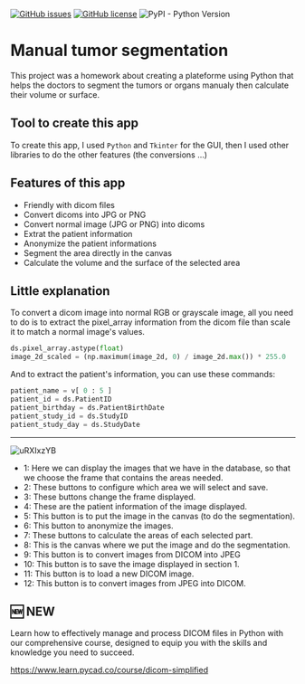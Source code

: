 [![GitHub issues](https://img.shields.io/github/issues/amine0110/Manual-tumor-segmentation)](https://github.com/amine0110/Manual-tumor-segmentation/issues) [![GitHub license](https://img.shields.io/github/license/amine0110/Manual-tumor-segmentation)](https://github.com/amine0110/Manual-tumor-segmentation) ![PyPI - Python Version](https://img.shields.io/pypi/pyversions/pydicom)
# Manual tumor segmentation
This project was a homework about creating a plateforme using Python that helps the doctors to segment the tumors or organs manualy then calculate their volume or surface.

## Tool to create this app
To create this app, I used `Python` and `Tkinter` for the GUI, then I used other libraries to do the other features (the conversions ...)

## Features of this app 
- Friendly with dicom files
- Convert dicoms into JPG or PNG
- Convert normal image (JPG or PNG) into dicoms
- Extrat the patient information
- Anonymize the patient informations
- Segment the area directly in the canvas
- Calculate the volume and the surface of the selected area

## Little explanation
To convert a dicom image into normal RGB or grayscale image, all you need to do is to extract the pixel_array information from the dicom file than scale it to match a normal image's values.

```Python
ds.pixel_array.astype(float)
image_2d_scaled = (np.maximum(image_2d, 0) / image_2d.max()) * 255.0
```

And to extract the patient's information, you can use these commands:

```Python
patient_name = v[ 0 : 5 ]
patient_id = ds.PatientID
patient_birthday = ds.PatientBirthDate
patient_study_id = ds.StudyID
patient_study_day = ds.StudyDate
```
____________________________________________________________

![uRXIxzYB](https://user-images.githubusercontent.com/37108394/122125699-14a4dc00-ce31-11eb-9005-5652e45c3418.png)

- 1: Here we can display the images that we have in the database, so that we choose the frame that contains the areas needed.
- 2: These buttons to configure which area we will select and save.
- 3: These buttons change the frame displayed.
- 4: These are the patient information of the image displayed.
- 5: This button is to put the image in the canvas (to do the segmentation).
- 6: This button to anonymize the images.
- 7: These buttons to calculate the areas of each selected part.
- 8: This is the canvas where we put the image and do the segmentation.
- 9: This button is to convert images from DICOM into JPEG
- 10: This button is to save the image displayed in section 1.
- 11: This button is to load a new DICOM image.
- 12: This button is to convert images from JPEG into DICOM.


## 🆕 NEW

Learn how to effectively manage and process DICOM files in Python with our comprehensive course, designed to equip you with the skills and knowledge you need to succeed.

https://www.learn.pycad.co/course/dicom-simplified
